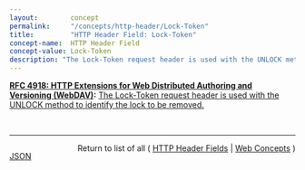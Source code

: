 ```yaml
---
layout:        concept
permalink:     "/concepts/http-header/Lock-Token"
title:         "HTTP Header Field: Lock-Token"
concept-name:  HTTP Header Field
concept-value: Lock-Token
description: "The Lock-Token request header is used with the UNLOCK method to identify the lock to be removed."
---
```


**[RFC 4918: HTTP Extensions for Web Distributed Authoring and Versioning (WebDAV)](/specs/IETF/RFC/4918 "Web Distributed Authoring and Versioning (WebDAV) consists of a set of methods, headers, and content-types ancillary to HTTP/1.1 for the management of resource properties, creation and management of resource collections, URL namespace manipulation, and resource locking (collision avoidance)."):** [The Lock-Token request header is used with the UNLOCK method to identify the lock to be removed.](http://tools.ietf.org/html/rfc4918#section-10.5 "Read documentation for HTTP Header Field &#34;Lock-Token&#34;")

<br/>
<hr/>

<p style="float : left"><a href="./Lock-Token.json" title="JSON representing this particular Web Concept value">JSON</a></p>
<p style="text-align: right">Return to list of all ( <a href="../http-header/">HTTP Header Fields</a> | <a href="../">Web Concepts</a> )</p>
